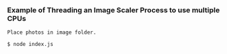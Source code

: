 ### Example of Threading an Image Scaler Process to use multiple CPUs

```
Place photos in image folder.

$ node index.js

```